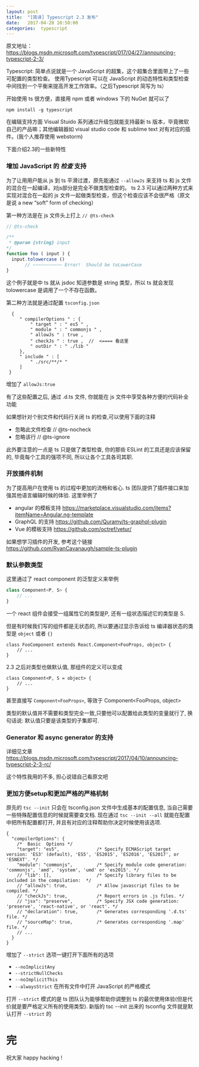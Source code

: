 ```yaml
---
layout: post
title:  "[简译] Typescript 2.3 发布"
date:   2017-04-28 10:50:00
categories:  typescript
---
```



原文地址：
<https://blogs.msdn.microsoft.com/typescript/017/04/27/announcing-typescript-2-3/>

Typescript: 简单点说就是一个 JavaScript 的超集，这个超集合里面带上了一些可配置的类型检查。 使用Typescript 可以在 JavaScript 的动态特性和类型检查中间找到一个平衡来提高开发工作效率。（之后Typescript 简写为 ts）


开始使用 ts 很方便，直接用 npm 或者 windows 下的 NuGet 就可以了

```
npm install -g typescript 

```

在编辑支持方面 Visual Stuido 系列通过升级包就能支持最新 ts 版本，毕竟微软自己的产品嘛；其他编辑器如 visual studio code 和 sublime text 对有对应的插件。(我个人推荐使用 webstorm)

下面介绍2.3的一些新特性


### 增加 JavaScript 的 _检查_ 支持

为了让用用户能从 js 到 ts 平滑过渡，原先能通过 `--allowJs` 来支持 ts 和 js 文件的混合在一起编译，对js部分是完全不做类型检查的。 ts 2.3 可以通过两种方式来实现对混合在一起的 js 文件一起做类型检查，但这个检查应该不会很严格（原文是说 a new “soft” form of checking）

第一种方法是在 js 文件头上打上 `// @ts-check`

```JavaScript
// @ts-check

/**
 * @param {string} input
*/
function foo ( input ) {
  input.tolowercase ()
       // ~~~~~~~~~~~ Error!  Should be toLowerCase
} 
```

这个例子就是中 ts 就从 jsdoc 知道参数是 string 类型，所以 ts 就会发现 tolowercase 是调用了一个不存在函数。

第二种方法就是通过配置 `tsconfig.json`

```
  {
     " compilerOptions " : {
         " target " : " es5 " ,
         " module " : " commonjs " ,
         " allowJs " : true ,
         " checkJs " : true ,  //  <==== 看这里
         " outDir " : " ./lib "
     },
     " include " : [
         " ./src/**/* "
     ]
 }

```

增加了 `allowJs:true`

有了这些配置之后, 通过 .d.ts 文件, 你就能在 js 文件中享受各种方便的代码补全功能

如果想针对个别文件和代码行关闭 ts 的检查,可以使用下面的注释

* 忽略此文件检查 // @ts-nocheck
* 忽略该行 // @ts-ignore 

此外要注意的一点是 ts 只是做了类型检查, 你的那些 ESLint 的工具还是应该保留的, 毕竟每个工具的强项不同, 所以让各个工具各司其职.

### 开放插件机制

为了提高用户在使用 ts 的过程中更加的流畅和省心. ts 团队提供了插件接口来加强其他语言编辑时候的体验.
这里举例了

* angular 的模板支持 <https://marketplace.visualstudio.com/items?itemName=Angular.ng-template>
* GraphQL 的支持 <https://github.com/Quramy/ts-graphql-plugin>
* Vue 的模板支持 <https://github.com/octref/vetur/>


如果想学习插件的开发, 参考这个链接
<https://github.com/RyanCavanaugh/sample-ts-plugin>


### 默认参数类型

这里通过了 react component 的泛型定义来举例

```JavaScript
class Component<P, S> {
    // ...
}
```
一个 react 组件会接受一组属性它的类型是P, 还有一组状态描述它的类型是 S. 

但是有时候我们写的组件都是无状态的, 所以要通过显示告诉给 ts 编译器状态的类型是 `object` 或者 `{}`

```
class FooComponent extends React.Component<FooProps, object> {
    // ...
}
```

2.3 之后对类型也做默认值, 那组件的定义可以变成

```
class Component<P, S = object> {
    // ...
}
```
甚至直接写 `Component<FooProps>`, 等效于  Component<FooProps, object>

类型的默认值并不需要和类型完全一致,只要他可以配置给此类型的变量就行了, 换句话说: 默认值只要是该类型的子集即可.


### Generator 和 async generator 的支持

详细见文章 <https://blogs.msdn.microsoft.com/typescript/2017/04/10/announcing-typescript-2-3-rc/>

这个特性我用的不多, 担心说错自己看原文吧


### 更加方便setup和更加严格的严格机制

原先的 `tsc --init` 只会在 tsconfig.json 文件中生成基本的配置信息, 当自己需要一些特殊配置信息的时候就需要查文档. 现在通过 `tsc --init --all` 就能在配置中把所有配置都打开, 并且有对应的注释帮助你决定时候使用该选项.

```
{
  "compilerOptions": {
    /*  Basic  Options */
    "target": "es5",              /* Specify ECMAScript target version: 'ES3' (default), 'ES5', 'ES2015', 'ES2016', 'ES2017', or 'ESNEXT'. */
    "module": "commonjs",         /* Specify module code generation: 'commonjs', 'amd', 'system', 'umd' or 'es2015'. */
    // "lib": [],                 /* Specify library files to be included in the compilation:  */
    // "allowJs": true,           /* Allow javascript files to be compiled. */
    // "checkJs": true,           /* Report errors in .js files. */
    // "jsx": "preserve",         /* Specify JSX code generation: 'preserve', 'react-native', or 'react'. */
    // "declaration": true,       /* Generates corresponding '.d.ts' file. */
    // "sourceMap": true,         /* Generates corresponding '.map' file. */
    // ...
  }
}
```


增加了 `--strict` 选项一键打开下面所有的选项

* `--noImplicitAny`
* `--strictNullChecks`
* `--noImplicitThis`
* `--alwaysStrict` 在所有文件中打开 JavaScript 的严格模式

打开 `--strict` 模式的是 ts 团队认为能够帮助你调整到 ts 的最优使用体验(但是代价就是要严格定义所有的使用类型). 新版的 tsc --init 出来的 tsconfig 文件就是默认打开 `--strict` 的

# 完

祝大家 happy hacking !